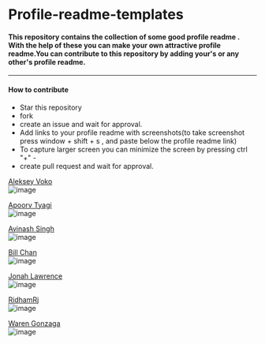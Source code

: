 # Profile-readme-templates

#### This repository contains the collection of some good profile readme . With the help of these you can make your own attractive profile readme.You can contribute to this repository by adding your's or any other's profile readme.


<hr>

#### How to contribute 

* Star this repository
* fork
* create an issue and wait for approval.
* Add links to your profile readme with screenshots(to take screenshot press window + shift + s , and paste below the profile readme link)
* To capture larger screen you can minimize the screen by pressing ctrl "+" - 
* create pull request and wait for approval.


[Aleksey Voko](https://github.com/Aleksey-Voko/)<br>
![image](https://github.com/avinash201199/profile-readme-templates/assets/61057666/83d7d3ac-1bb8-4e87-94be-cc090fd1ecba)


[Apoorv Tyagi](https://github.com/ApoorvTyagi)<br>
![image](https://github.com/avinash201199/profile-readme-templates/assets/61057666/23757a4b-ee94-432d-bc09-dbe098ef86bd)


[Avinash Singh](https://github.com/avinash201199/) <br>
![image](https://github.com/avinash201199/profile-readme-templates/assets/61057666/dd8cdb18-eb8b-45ca-a707-b8c37c0d8486)


[Bill Chan](https://github.com/billpwchan)<br>
![image](https://github.com/avinash201199/profile-readme-templates/assets/61057666/b2e65e27-1b36-4fe5-ba91-832c98d823d7)

[Jonah Lawrence](https://github.com/DenverCoder1/)<br>
![image](https://github.com/avinash201199/profile-readme-templates/assets/61057666/e4103981-89e4-473b-9b33-8814af02e5e0)

[RidhamRj](https://github.com/RidhamRj/)<br>
![image](https://github.com/avinash201199/profile-readme-templates/assets/61057666/133eb5f8-53e9-4b8c-8483-511244e599c1)

[Waren Gonzaga](https://github.com/WarenGonzaga) <br>
![image](https://github.com/avinash201199/profile-readme-templates/assets/61057666/bbbf5f4c-f994-4166-bf05-5d109decce99)

